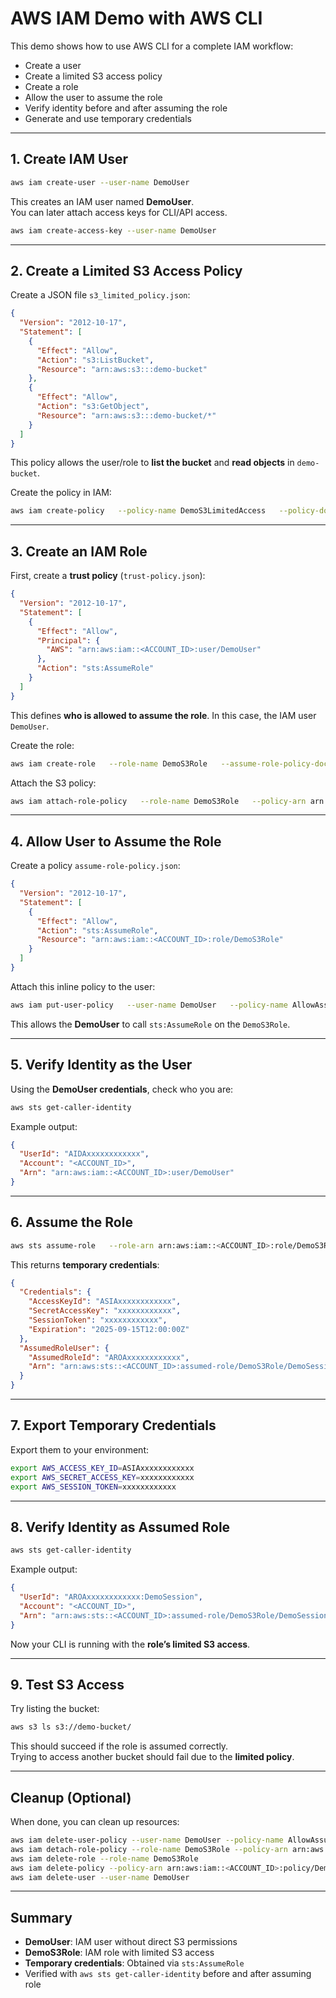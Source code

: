 # AWS IAM Demo with AWS CLI

This demo shows how to use AWS CLI for a complete IAM workflow:

- Create a user  
- Create a limited S3 access policy  
- Create a role  
- Allow the user to assume the role  
- Verify identity before and after assuming the role  
- Generate and use temporary credentials  

---

## 1. Create IAM User

```bash
aws iam create-user --user-name DemoUser
```

This creates an IAM user named **DemoUser**.  
You can later attach access keys for CLI/API access.

```bash
aws iam create-access-key --user-name DemoUser
```

---

## 2. Create a Limited S3 Access Policy

Create a JSON file `s3_limited_policy.json`:

```json
{
  "Version": "2012-10-17",
  "Statement": [
    {
      "Effect": "Allow",
      "Action": "s3:ListBucket",
      "Resource": "arn:aws:s3:::demo-bucket"
    },
    {
      "Effect": "Allow",
      "Action": "s3:GetObject",
      "Resource": "arn:aws:s3:::demo-bucket/*"
    }
  ]
}
```

This policy allows the user/role to **list the bucket** and **read objects** in `demo-bucket`.

Create the policy in IAM:

```bash
aws iam create-policy   --policy-name DemoS3LimitedAccess   --policy-document file://s3_limited_policy.json
```

---

## 3. Create an IAM Role

First, create a **trust policy** (`trust-policy.json`):

```json
{
  "Version": "2012-10-17",
  "Statement": [
    {
      "Effect": "Allow",
      "Principal": {
        "AWS": "arn:aws:iam::<ACCOUNT_ID>:user/DemoUser"
      },
      "Action": "sts:AssumeRole"
    }
  ]
}
```

This defines **who is allowed to assume the role**. In this case, the IAM user `DemoUser`.

Create the role:

```bash
aws iam create-role   --role-name DemoS3Role   --assume-role-policy-document file://trust-policy.json
```

Attach the S3 policy:

```bash
aws iam attach-role-policy   --role-name DemoS3Role   --policy-arn arn:aws:iam::<ACCOUNT_ID>:policy/DemoS3LimitedAccess
```

---

## 4. Allow User to Assume the Role

Create a policy `assume-role-policy.json`:

```json
{
  "Version": "2012-10-17",
  "Statement": [
    {
      "Effect": "Allow",
      "Action": "sts:AssumeRole",
      "Resource": "arn:aws:iam::<ACCOUNT_ID>:role/DemoS3Role"
    }
  ]
}
```

Attach this inline policy to the user:

```bash
aws iam put-user-policy   --user-name DemoUser   --policy-name AllowAssumeDemoRole   --policy-document file://assume-role-policy.json
```

This allows the **DemoUser** to call `sts:AssumeRole` on the `DemoS3Role`.

---

## 5. Verify Identity as the User

Using the **DemoUser credentials**, check who you are:

```bash
aws sts get-caller-identity
```

Example output:

```json
{
  "UserId": "AIDAxxxxxxxxxxxx",
  "Account": "<ACCOUNT_ID>",
  "Arn": "arn:aws:iam::<ACCOUNT_ID>:user/DemoUser"
}
```

---

## 6. Assume the Role

```bash
aws sts assume-role   --role-arn arn:aws:iam::<ACCOUNT_ID>:role/DemoS3Role   --role-session-name DemoSession
```

This returns **temporary credentials**:

```json
{
  "Credentials": {
    "AccessKeyId": "ASIAxxxxxxxxxxxx",
    "SecretAccessKey": "xxxxxxxxxxxx",
    "SessionToken": "xxxxxxxxxxxx",
    "Expiration": "2025-09-15T12:00:00Z"
  },
  "AssumedRoleUser": {
    "AssumedRoleId": "AROAxxxxxxxxxxxx",
    "Arn": "arn:aws:sts::<ACCOUNT_ID>:assumed-role/DemoS3Role/DemoSession"
  }
}
```

---

## 7. Export Temporary Credentials

Export them to your environment:

```bash
export AWS_ACCESS_KEY_ID=ASIAxxxxxxxxxxxx
export AWS_SECRET_ACCESS_KEY=xxxxxxxxxxxx
export AWS_SESSION_TOKEN=xxxxxxxxxxxx
```

---

## 8. Verify Identity as Assumed Role

```bash
aws sts get-caller-identity
```

Example output:

```json
{
  "UserId": "AROAxxxxxxxxxxxx:DemoSession",
  "Account": "<ACCOUNT_ID>",
  "Arn": "arn:aws:sts::<ACCOUNT_ID>:assumed-role/DemoS3Role/DemoSession"
}
```

Now your CLI is running with the **role’s limited S3 access**.

---

## 9. Test S3 Access

Try listing the bucket:

```bash
aws s3 ls s3://demo-bucket/
```

This should succeed if the role is assumed correctly.  
Trying to access another bucket should fail due to the **limited policy**.

---

## Cleanup (Optional)

When done, you can clean up resources:

```bash
aws iam delete-user-policy --user-name DemoUser --policy-name AllowAssumeDemoRole
aws iam detach-role-policy --role-name DemoS3Role --policy-arn arn:aws:iam::<ACCOUNT_ID>:policy/DemoS3LimitedAccess
aws iam delete-role --role-name DemoS3Role
aws iam delete-policy --policy-arn arn:aws:iam::<ACCOUNT_ID>:policy/DemoS3LimitedAccess
aws iam delete-user --user-name DemoUser
```

---

## Summary

- **DemoUser**: IAM user without direct S3 permissions  
- **DemoS3Role**: IAM role with limited S3 access  
- **Temporary credentials**: Obtained via `sts:AssumeRole`  
- Verified with `aws sts get-caller-identity` before and after assuming role  
